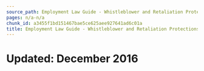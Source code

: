 ```yaml
---
source_path: Employment Law Guide - Whistleblower and Retaliation Protections.md
pages: n/a-n/a
chunk_id: a3455f1bd151467bae5ce625aee927641ad6c01a
title: Employment Law Guide - Whistleblower and Retaliation Protections
---
```

# Updated: December 2016
